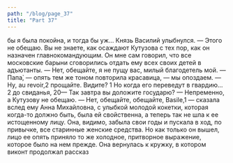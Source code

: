 ```yaml
---
path: "/blog/page_37"
title: "Part 37"
---
```


бы я была покойна, и тогда бы уж...
Князь Василий улыбнулся.
— Этого не обещаю. Вы не знаете, как осаждают Кутузова с тех пор, как он назначен главнокомандующим. Он мне сам говорил, что все московские барыни сговорились отдать ему всех своих детей в адъютанты.
— Нет, обещайте, я не пущу вас, милый благодетель мой.
— Папа̀, — опять тем же тоном повторила красавица, — мы опоздаем.
— Ну, au revoir,2 прощайте. Видите?
1 Но когда его переведут в гвардию...
2 до свиданья,
20— Так завтра вы доложите государю?
— Непременно, а Кутузову не обещаю.
— Нeт, обещайте, обещайте, Basile,1 — сказала вслед ему Анна Михайловна, с улыбкой молодой кокетки, которая когда-то должно быть, была ей свойственна, а теперь так не шла к ее истощенному лицу.
Она, видимо, забыла свои годы и пускала в ход, по привычке, все старинные женские средства. Но как только он вышел, лицо ее опять приняло то же холодное, притворное выражение, которое было на нем прежде. Она вернулась к кружку, в котором виконт продолжал рассказ
